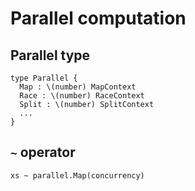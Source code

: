 # Parallel computation

## Parallel type

```
type Parallel {
  Map : \(number) MapContext
  Race : \(number) RaceContext
  Split : \(number) SplitContext
  ...
}
```

## `~` operator

```
xs ~ parallel.Map(concurrency)
```

